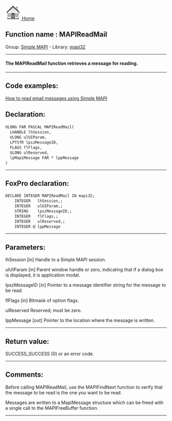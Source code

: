 [<img src="../../images/home.png"> Home ](https://github.com/VFPX/Win32API)  

## Function name : MAPIReadMail
Group: [Simple MAPI](../../functions_group.md#Simple_MAPI)  -  Library: [mapi32](../../libraries.md#mapi32)  
***  


#### The MAPIReadMail function retrieves a message for reading. 
***  


## Code examples:
[How to read email messages using Simple MAPI](../../samples/sample_270.md)  

## Declaration:
```foxpro  
ULONG FAR PASCAL MAPIReadMail(
  LHANDLE lhSession,
  ULONG ulUIParam,
  LPTSTR lpszMessageID,
  FLAGS flFlags,
  ULONG ulReserved,
  lpMapiMessage FAR * lppMessage
)  
```  
***  


## FoxPro declaration:
```foxpro  
DECLARE INTEGER MAPIReadMail IN mapi32;
	INTEGER   lhSession,;
	INTEGER   ulUIParam,;
	STRING    lpszMessageID,;
	INTEGER   flFlags,;
	INTEGER   ulReserved,;
	INTEGER @ lppMessage  
```  
***  


## Parameters:
lhSession 
[in] Handle to a Simple MAPI session. 

ulUIParam 
[in] Parent window handle or zero, indicating that if a dialog box is displayed, it is application modal. 

lpszMessageID 
[in] Pointer to a message identifier string for the message to be read. 

flFlags 
[in] Bitmask of option flags. 

ulReserved 
Reserved; must be zero. 

lppMessage 
[out] Pointer to the location where the message is written.   
***  


## Return value:
SUCCESS_SUCCESS (0) or an error code.  
***  


## Comments:
Before calling MAPIReadMail, use the MAPIFindNext function to verify that the message to be read is the one you want to be read.   
  
Messages are written to a MapiMessage structure which can be freed with a single call to the MAPIFreeBuffer function.  
  
***  

